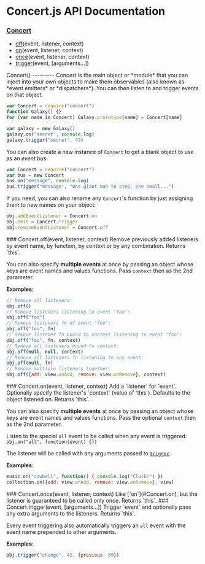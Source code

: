 Concert.js API Documentation
============================
### [Concert](#Concert)
- [off](#Concert.off)(event, listener, context)
- [on](#Concert.on)(event, listener, context)
- [once](#Concert.once)(event, listener, context)
- [trigger](#Concert.trigger)(event, [arguments...])


<a name="Concert" />
Concert()
---------
Concert is the main object or *module* that you can inject into your own
objects to make them observables (also known as *event emitters* or
*dispatchers*). You can then listen to and trigger events on that object.

```javascript
var Concert = require("concert")
function Galaxy() {}
for (var name in Concert) Galaxy.prototype[name] = Concert[name]

var galaxy = new Galaxy()
galaxy.on("secret", console.log)
galaxy.trigger("secret", 42)
```

You can also create a new instance of `Concert` to get a blank object to
use as an *event bus*.
```javascript
var Concert = require("concert")
var bus = new Concert
bus.on("message", console.log)
bus.trigger("message", "One giant man to step, one small...")
```

If you need, you can also rename any `Concert`'s function by just assigning
them to new names on your object:
```javascript
obj.addEventListener = Concert.on
obj.emit = Concert.trigger
obj.removeEventListener = Concert.off
```

<a name="Concert.off" />
### Concert.off(event, listener, context)
Remove previously added listeners by event name, by function, by context or
by any combination.  
Returns `this`.

You can also specify **multiple events** at once by passing an object whose
keys are event names and values functions.  Pass `context` then as the 2nd
parameter.

**Examples**:
```javascript
// Remove all listeners:
obj.off()
// Remove listeners listening to event "foo":
obj.off("foo")
// Remove listeners fn of event "foo":
obj.off("foo", fn)
// Remove listener fn bound to context listening to event "foo":
obj.off("foo", fn, context) 
// Remove all listeners bound to context:
obj.off(null, null, context) 
// Remove all listeners fn listening to any event:
obj.off(null, fn) 
// Remove multiple listeners together:
obj.off({add: view.onAdd, remove: view.onRemove}, context)
```

<a name="Concert.on" />
### Concert.on(event, listener, context)
Add a `listener` for `event`.  
Optionally specify the listener's `context` (value of `this`). Defaults to
the object listened on.  
Returns `this`.

You can also specify **multiple events** at once by passing an object whose
keys are event names and values functions.  Pass the optional `context`
then as the 2nd parameter.

Listen to the special `all` event to be called when any event is triggered:
`obj.on("all", function(event) {})`

The listener will be called with any arguments passed to
[`trigger`](#Concert.trigger).

**Examples**:
```javascript
music.on("cowbell", function() { console.log("Cluck!") })
collection.on({add: view.onAdd, remove: view.onRemove}, view)
```

<a name="Concert.once" />
### Concert.once(event, listener, context)
Like [`on`](#Concert.on), but the listener is guaranteed to be called only
once.  
Returns `this`.

<a name="Concert.trigger" />
### Concert.trigger(event, [arguments...])
Trigger `event` and optionally pass any extra arguments to the listeners.  
Returns `this`.

Every event triggering also automatically triggers an `all` event with the
event name prepended to other arguments.

**Examples**:
```javascript
obj.trigger("change", 42, {previous: 69})
```
